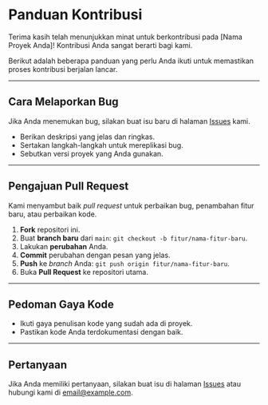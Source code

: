 # Panduan Kontribusi

Terima kasih telah menunjukkan minat untuk berkontribusi pada [Nama Proyek Anda]! Kontribusi Anda sangat berarti bagi kami.

Berikut adalah beberapa panduan yang perlu Anda ikuti untuk memastikan proses kontribusi berjalan lancar.

---

## Cara Melaporkan Bug

Jika Anda menemukan bug, silakan buat isu baru di halaman [Issues](https://github.com/[username]/[nama-repo]/issues) kami.

* Berikan deskripsi yang jelas dan ringkas.
* Sertakan langkah-langkah untuk mereplikasi bug.
* Sebutkan versi proyek yang Anda gunakan.

---

## Pengajuan Pull Request

Kami menyambut baik *pull request* untuk perbaikan bug, penambahan fitur baru, atau perbaikan kode.

1.  **Fork** repositori ini.
2.  Buat **branch baru** dari `main`: `git checkout -b fitur/nama-fitur-baru`.
3.  Lakukan **perubahan** Anda.
4.  **Commit** perubahan dengan pesan yang jelas.
5.  **Push** ke *branch* Anda: `git push origin fitur/nama-fitur-baru`.
6.  Buka **Pull Request** ke repositori utama.

---

## Pedoman Gaya Kode

* Ikuti gaya penulisan kode yang sudah ada di proyek.
* Pastikan kode Anda terdokumentasi dengan baik.

---

## Pertanyaan

Jika Anda memiliki pertanyaan, silakan buat isu di halaman [Issues](https://github.com/[username]/[nama-repo]/issues) atau hubungi kami di [email@example.com](mailto:email@example.com).
